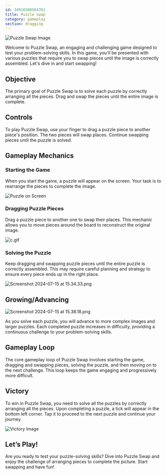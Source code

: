 ```yaml
---
id: 34916580564761
title: Puzzle swap
category: gameplay
section: dragging
---
```

![Puzzle Swap Image](https://help.studycat.com/hc/article_attachments/34916594979097)

Welcome to Puzzle Swap, an engaging and challenging game designed to test your problem-solving skills. In this game, you'll be presented with various puzzles that require you to swap pieces until the image is correctly assembled. Let's dive in and start swapping!

Objective
---------

The primary goal of Puzzle Swap is to solve each puzzle by correctly arranging all the pieces. Drag and swap the pieces until the entire image is complete.

Controls
--------

To play Puzzle Swap, use your finger to drag a puzzle piece to another piece's position. The two pieces will swap places. Continue swapping pieces until the puzzle is solved.

Gameplay Mechanics
------------------

### Starting the Game

When you start the game, a puzzle will appear on the screen. Your task is to rearrange the pieces to complete the image.

![Puzzle on Screen](https://help.studycat.com/hc/article_attachments/34916594979097)

### Dragging Puzzle Pieces

Drag a puzzle piece to another one to swap their places. This mechanic allows you to move pieces around the board to reconstruct the original image.

![c.gif](https://help.studycat.com/hc/article_attachments/35085383360281)

### Solving the Puzzle

Keep dragging and swapping puzzle pieces until the entire puzzle is correctly assembled. This may require careful planning and strategy to ensure every piece ends up in the right place.

![Screenshot 2024-07-15 at 15.34.33.png](https://help.studycat.com/hc/article_attachments/35085383392153)

Growing/Advancing
-----------------

![Screenshot 2024-07-15 at 15.38.18.png](https://help.studycat.com/hc/article_attachments/35085383395993)

As you solve each puzzle, you will advance to more complex images and larger puzzles. Each completed puzzle increases in difficulty, providing a continuous challenge to your problem-solving skills.

Gameplay Loop
-------------

The core gameplay loop of Puzzle Swap involves starting the game, dragging and swapping pieces, solving the puzzle, and then moving on to the next challenge. This loop keeps the game engaging and progressively more difficult.

Victory
-------

To win in Puzzle Swap, you need to solve all the puzzles by correctly arranging all the pieces. Upon completing a puzzle, a tick will appear in the bottom left corner. Tap it to proceed to the next puzzle and continue your journey.

![Victory Image](https://help.studycat.com/hc/article_attachments/34916594984473)

Let’s Play!
-----------

Are you ready to test your puzzle-solving skills? Dive into Puzzle Swap and enjoy the challenge of arranging pieces to complete the picture. Start swapping and have fun!